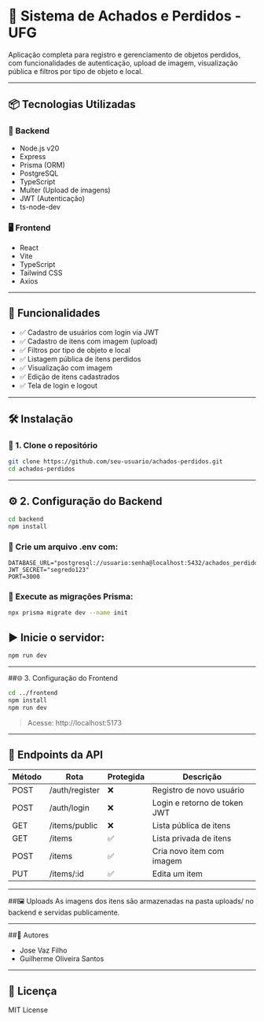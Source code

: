 # 🎒 Sistema de Achados e Perdidos - UFG

Aplicação completa para registro e gerenciamento de objetos perdidos, com funcionalidades de autenticação, upload de imagem, visualização pública e filtros por tipo de objeto e local.

---

## 📦 Tecnologias Utilizadas

### 🔧 Backend
- Node.js v20
- Express
- Prisma (ORM)
- PostgreSQL
- TypeScript
- Multer (Upload de imagens)
- JWT (Autenticação)
- ts-node-dev

### 🖥️ Frontend
- React
- Vite
- TypeScript
- Tailwind CSS
- Axios

---

## 🚀 Funcionalidades

- ✅ Cadastro de usuários com login via JWT
- ✅ Cadastro de itens com imagem (upload)
- ✅ Filtros por tipo de objeto e local
- ✅ Listagem pública de itens perdidos
- ✅ Visualização com imagem
- ✅ Edição de itens cadastrados
- ✅ Tela de login e logout

---

## 🛠️ Instalação

### 📁 1. Clone o repositório

```bash
git clone https://github.com/seu-usuario/achados-perdidos.git
cd achados-perdidos
```

---

## ⚙️ 2. Configuração do Backend
```bash
cd backend
npm install
```

### 📄 Crie um arquivo .env com:
```env
DATABASE_URL="postgresql://usuario:senha@localhost:5432/achados_perdidos"
JWT_SECRET="segredo123"
PORT=3000
```

### 🔧 Execute as migrações Prisma:
```bash
npx prisma migrate dev --name init
```

## ▶️ Inicie o servidor:

```bash
npm run dev
```

---

##🌐 3. Configuração do Frontend

```bash
cd ../frontend
npm install
npm run dev
```
> Acesse: http://localhost:5173
--- 
## 🧪 Endpoints da API
| Método | Rota           | Protegida | Descrição                    |
| ------ | -------------- | --------- | ---------------------------- |
| POST   | /auth/register | ❌         | Registro de novo usuário     |
| POST   | /auth/login    | ❌         | Login e retorno de token JWT |
| GET    | /items/public  | ❌         | Lista pública de itens       |
| GET    | /items         | ✅         | Lista privada de itens       |
| POST   | /items         | ✅         | Cria novo item com imagem    |
| PUT    | /items/\:id    | ✅         | Edita um item                |

---

##🖼️ Uploads
As imagens dos itens são armazenadas na pasta uploads/ no backend e servidas publicamente.

---

##👤 Autores
- Jose Vaz Filho
- Guilherme Oliveira Santos

---

## 📄 Licença

MIT License

